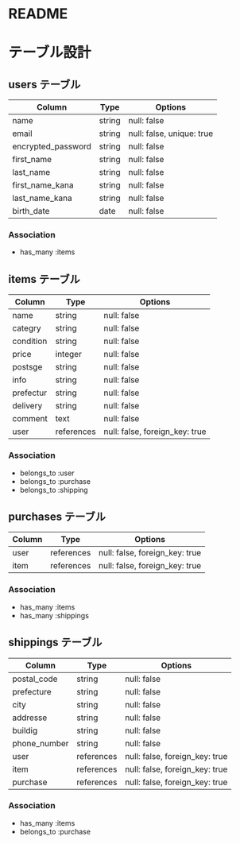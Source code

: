 # README

# テーブル設計

## users テーブル

| Column             | Type   | Options     |
| ------------------ | ------ | ----------- |
| name               | string | null: false |
| email              | string | null: false, unique: true|
| encrypted_password | string | null: false |
| first_name         | string | null: false |
| last_name          | string | null: false |
| first_name_kana    | string | null: false |
| last_name_kana     | string | null: false |
| birth_date         | date   | null: false |

### Association

- has_many :items


## items テーブル

| Column    | Type   | Options     |
| --------  | ------ | ----------- |
| name      | string | null: false |
| categry   | string | null: false |
| condition | string | null: false |
| price     | integer | null: false |
| postsge   | string | null: false |
| info      | string | null: false |
| prefectur | string | null: false |
| delivery  | string | null: false |
| comment   | text   | null: false |
| user      | references | null: false, foreign_key: true |


### Association

- belongs_to :user
- belongs_to :purchase
- belongs_to :shipping

## purchases テーブル

| Column | Type       | Options                        |
| ------ | ---------- | ------------------------------ |
| user   | references | null: false, foreign_key: true |
| item   | references | null: false, foreign_key: true |

### Association

- has_many :items
- has_many :shippings

## shippings テーブル

| Column      |    Type    | Options                        |
| -------     | ---------- | ------------------------------ |
| postal_code | string     | null: false                    |
| prefecture  | string     | null: false                    |
| city        | string     | null: false                    |
| addresse    | string     | null: false                    |
| buildig     | string     | null: false                    |
| phone_number | string     | null: false                    |
| user        | references | null: false, foreign_key: true |
| item        | references | null: false, foreign_key: true |
| purchase    | references | null: false, foreign_key: true |

### Association

- has_many :items
- belongs_to :purchase